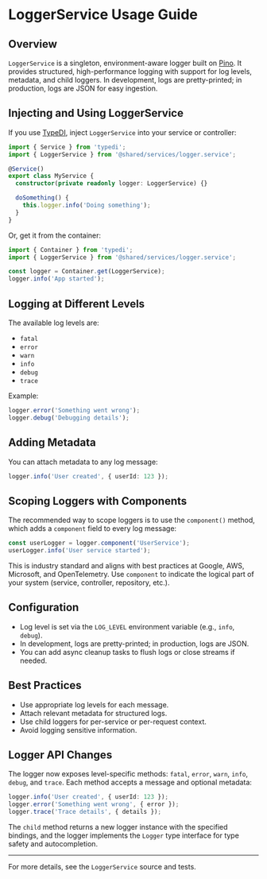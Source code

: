 # LoggerService Usage Guide

## Overview

`LoggerService` is a singleton, environment-aware logger built on [Pino](https://getpino.io/). It provides structured, high-performance logging with support for log levels, metadata, and child loggers. In development, logs are pretty-printed; in production, logs are JSON for easy ingestion.

## Injecting and Using LoggerService

If you use [TypeDI](https://github.com/typestack/typedi), inject `LoggerService` into your service or controller:

```ts
import { Service } from 'typedi';
import { LoggerService } from '@shared/services/logger.service';

@Service()
export class MyService {
  constructor(private readonly logger: LoggerService) {}

  doSomething() {
    this.logger.info('Doing something');
  }
}
```

Or, get it from the container:

```ts
import { Container } from 'typedi';
import { LoggerService } from '@shared/services/logger.service';

const logger = Container.get(LoggerService);
logger.info('App started');
```

## Logging at Different Levels

The available log levels are:

- `fatal`
- `error`
- `warn`
- `info`
- `debug`
- `trace`

Example:

```ts
logger.error('Something went wrong');
logger.debug('Debugging details');
```

## Adding Metadata

You can attach metadata to any log message:

```ts
logger.info('User created', { userId: 123 });
```

## Scoping Loggers with Components

The recommended way to scope loggers is to use the `component()` method, which adds a `component` field to every log message:

```ts
const userLogger = logger.component('UserService');
userLogger.info('User service started');
```

This is industry standard and aligns with best practices at Google, AWS, Microsoft, and OpenTelemetry. Use `component` to indicate the logical part of your system (service, controller, repository, etc.).

## Configuration

- Log level is set via the `LOG_LEVEL` environment variable (e.g., `info`, `debug`).
- In development, logs are pretty-printed; in production, logs are JSON.
- You can add async cleanup tasks to flush logs or close streams if needed.

## Best Practices

- Use appropriate log levels for each message.
- Attach relevant metadata for structured logs.
- Use child loggers for per-service or per-request context.
- Avoid logging sensitive information.

## Logger API Changes

The logger now exposes level-specific methods: `fatal`, `error`, `warn`, `info`, `debug`, and `trace`. Each method accepts a message and optional metadata:

```ts
logger.info('User created', { userId: 123 });
logger.error('Something went wrong', { error });
logger.trace('Trace details', { details });
```

The `child` method returns a new logger instance with the specified bindings, and the logger implements the `Logger` type interface for type safety and autocompletion.

---

For more details, see the `LoggerService` source and tests.
